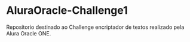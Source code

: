 # AluraOracle-Challenge1

Repositorio destinado ao Challenge encriptador de textos realizado pela Alura Oracle ONE.
